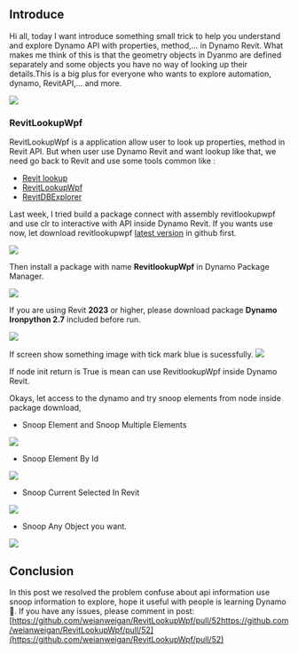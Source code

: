 
## Introduce

Hi all, today I want introduce something small trick to help you understand and explore Dynamo API with properties, method,... in Dynamo Revit. What makes me think of this is that the geometry objects in Dyanmo are defined separately and some objects you have no way of looking up their details.This is a big plus for everyone who wants to explore automation, dynamo, RevitAPI,... and more.

![](pic/_Image_6f45e26b-26b0-434f-b754-8c98f8d1b309.png)

###  RevitLookupWpf

RevitLookupWpf is a application allow user to look up properties, method in Revit API. But when user use Dynamo Revit and want lookup like that, we need go back to Revit and use some tools common like : 

- [Revit lookup](https://github.com/jeremytammik/RevitLookup)
- [RevitLookupWpf](https://github.com/weianweigan/RevitLookupWpf)
- [RevitDBExplorer](https://github.com/NeVeSpl/RevitDBExplorer)

Last week, I tried build a package connect with assembly revitlookupwpf and use clr to interactive with API inside Dynamo Revit. If you wants use now, let download revitlookupwpf [latest version](https://github.com/weianweigan/RevitLookupWpf/releases) in github first.

![](pic/_Image_8f25316b-5244-4a93-aea5-02ad55abdb85.png)

Then install a package with name **RevitlookupWpf** in Dynamo Package Manager.

![](pic/_Image_77c46ad0-6628-4f83-acbe-b76e625217ce.png)

If you are using Revit **2023** or higher, please download package **Dynamo Ironpython 2.7** included before run.

![](pic/_Image_1a3dcd0b-6b44-40d1-b667-594bb2ff87a4.png)

If screen show something image with tick mark blue is sucessfully.
![](pic/_Image_6d70b174-422c-40c8-bccd-3f84a69d0c7c.png)

If node init return is True is mean can use RevitlookupWpf inside Dynamo Revit.

Okays, let access to the dynamo and try snoop elements from node inside package download,

- Snoop Element and Snoop Multiple Elements

![](pic/Revit_kalf9eQI5h.gif)

- Snoop Element By Id

![](pic/Revit_UOAHn01vHO.gif)

- Snoop Current Selected In Revit

![](pic/Revit_YfLBpUjATi.gif)

- Snoop Any Object you want.

![](pic/xBl3B2i6pQ.gif)

## Conclusion

In this post we resolved the problem confuse about api information use snoop information to explore, hope it useful with people is learning Dynamo 🤗. If you have any issues, please comment in post: [https://github.com/weianweigan/RevitLookupWpf/pull/52https://github.com/weianweigan/RevitLookupWpf/pull/52](https://github.com/weianweigan/RevitLookupWpf/pull/52)